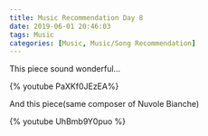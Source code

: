 ```yaml
---
title: Music Recommendation Day 8
date: 2019-06-01 20:46:03
tags: Music
categories: [Music, Music/Song Recommendation]
---
```


This piece sound wonderful...

{% youtube PaXKf0JEzEA%}

And this piece(same composer of Nuvole Bianche)

{% youtube UhBmb9Y0puo %}
